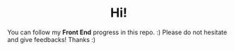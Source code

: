 <h1 align="center">Hi!</h1>
<p>You can follow my <b>Front End</b> progress in this repo. :) Please do not hesitate and give feedbacks! Thanks :) </p>